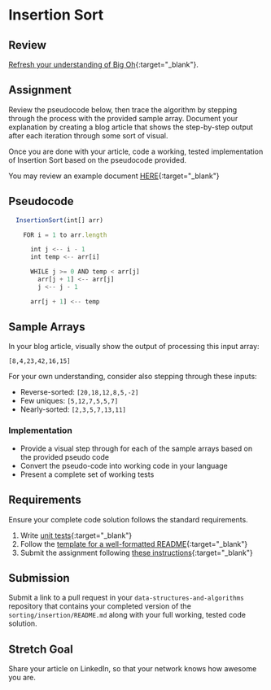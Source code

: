 # Insertion Sort

## Review

[Refresh your understanding of Big Oh](https://www.youtube.com/watch?v=waPQP2TDOGE){:target="_blank"}. 

## Assignment

Review the pseudocode below, then trace the algorithm by stepping through the process with the provided sample array. Document your explanation by creating a blog article that shows the step-by-step output after each iteration through some sort of visual.

Once you are done with your article, code a working, tested implementation of Insertion Sort based on the pseudocode provided.

You may review an example document [HERE](../class-26/solutions/BLOG){:target="_blank"}

## Pseudocode

```javascript
  InsertionSort(int[] arr)

    FOR i = 1 to arr.length

      int j <-- i - 1
      int temp <-- arr[i]

      WHILE j >= 0 AND temp < arr[j]
        arr[j + 1] <-- arr[j]
        j <-- j - 1

      arr[j + 1] <-- temp
```

## Sample Arrays

In your blog article, visually show the output of processing this input array:

`[8,4,23,42,16,15]`

For your own understanding, consider also stepping through these inputs:

- Reverse-sorted: `[20,18,12,8,5,-2]`
- Few uniques: `[5,12,7,5,5,7]`
- Nearly-sorted: `[2,3,5,7,13,11]`

### Implementation

- Provide a visual step through for each of the sample arrays based on the provided pseudo code
- Convert the pseudo-code into working code in your language
- Present a complete set of working tests

## Requirements

Ensure your complete code solution follows the standard requirements.

1. Write [unit tests](../../Challenge_Testing){:target="_blank"}
1. Follow the [template for a well-formatted README](../../Challenge_Documentation){:target="_blank"}
1. Submit the assignment following [these instructions](../../Challenge_Submission){:target="_blank"}

## Submission

Submit a link to a pull request in your `data-structures-and-algorithms` repository that contains your completed version of the `sorting/insertion/README.md` along with your full working, tested code solution.

## Stretch Goal

Share your article on LinkedIn, so that your network knows how awesome you are.

